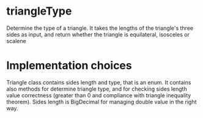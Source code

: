 # triangleType
Determine the type of a triangle. It takes the lengths of the triangle's three sides as input, and return whether the triangle is equilateral, isosceles or scalene
# Implementation choices
Triangle class contains sides length and type, that is an enum. It contains also methods for determine triangle type, and for checking sides length value correctness (greater than 0 and compliance with triangle inequality theorem).
Sides length is BigDecimal for managing double value in the right way.
